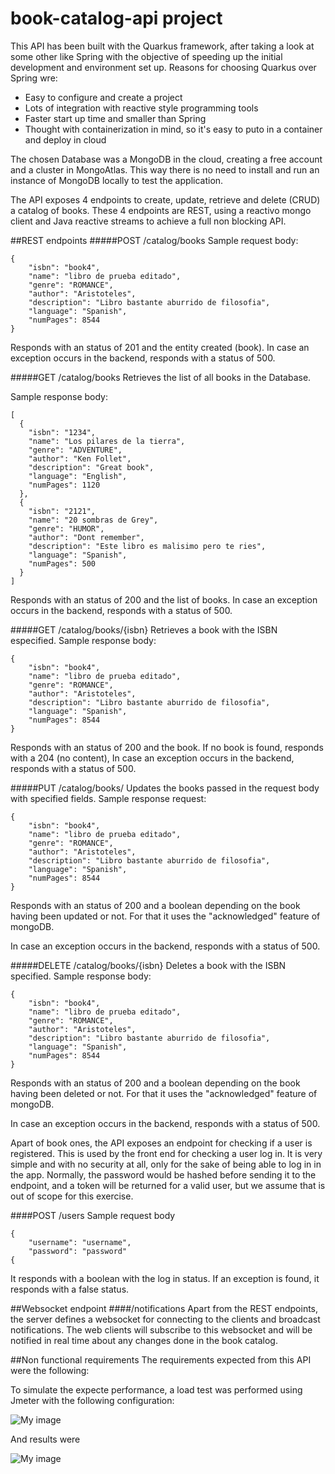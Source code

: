 # book-catalog-api project

This API has been built with the Quarkus framework, after taking a look at some other like Spring with the objective of speeding up the initial
development and environment set up. Reasons for choosing Quarkus over Spring wre:
- Easy to configure and create a project
- Lots of integration with reactive style programming tools
- Faster start up time and smaller than Spring
- Thought with containerization in mind, so it's easy to puto in a container and deploy in cloud

The chosen Database was a MongoDB in the cloud, creating a free account and a cluster in MongoAtlas. This way there is no need to install and run an instance of MongoDB locally to test the application. 

The API exposes 4 endpoints to create, update, retrieve and delete (CRUD) a catalog of books. These 4 endpoints are REST, using a reactivo mongo client and Java reactive streams to achieve a full non blocking API.

##REST endpoints
#####POST /catalog/books
Sample request body:
````
{
    "isbn": "book4",
    "name": "libro de prueba editado",
    "genre": "ROMANCE",
    "author": "Aristoteles",
    "description": "Libro bastante aburrido de filosofia",
    "language": "Spanish",
    "numPages": 8544
}
````
Responds with an status of 201 and the entity created (book). In case an exception occurs in the backend, responds with a status of 500.


#####GET /catalog/books
Retrieves the list of all books in the Database.

Sample response body:
````
[
  {
    "isbn": "1234",
    "name": "Los pilares de la tierra",
    "genre": "ADVENTURE",
    "author": "Ken Follet",
    "description": "Great book",
    "language": "English",
    "numPages": 1120
  },
  {
    "isbn": "2121",
    "name": "20 sombras de Grey",
    "genre": "HUMOR",
    "author": "Dont remember",
    "description": "Este libro es malisimo pero te ries",
    "language": "Spanish",
    "numPages": 500
  }
]
````
Responds with an status of 200 and the list of books. In case an exception occurs in the backend, responds with a status of 500.

#####GET /catalog/books/{isbn}
Retrieves a book with the ISBN especified. 
Sample response body:
````
{
    "isbn": "book4",
    "name": "libro de prueba editado",
    "genre": "ROMANCE",
    "author": "Aristoteles",
    "description": "Libro bastante aburrido de filosofia",
    "language": "Spanish",
    "numPages": 8544
}
````
Responds with an status of 200 and the book. If no book is found, responds with a 204 (no content),
In case an exception occurs in the backend, responds with a status of 500.

#####PUT /catalog/books/
Updates the books passed in the request body with specified fields.
Sample response request:
````
{
    "isbn": "book4",
    "name": "libro de prueba editado",
    "genre": "ROMANCE",
    "author": "Aristoteles",
    "description": "Libro bastante aburrido de filosofia",
    "language": "Spanish",
    "numPages": 8544
}
````
Responds with an status of 200 and a boolean depending on the book having been updated or not. For that it uses the "acknowledged" feature of mongoDB.
 
In case an exception occurs in the backend, responds with a status of 500.

#####DELETE /catalog/books/{isbn}
Deletes a book with the ISBN specified. 
Sample response body:
````
{
    "isbn": "book4",
    "name": "libro de prueba editado",
    "genre": "ROMANCE",
    "author": "Aristoteles",
    "description": "Libro bastante aburrido de filosofia",
    "language": "Spanish",
    "numPages": 8544
}
````
Responds with an status of 200 and a boolean depending on the book having been deleted or not. For that it uses the "acknowledged" feature of mongoDB.
 
In case an exception occurs in the backend, responds with a status of 500.


Apart of book ones, the API exposes an endpoint for checking if a user is registered. This is used by the front end for checking a user log in. It is very simple and with no security at all, only for the sake of being able to log in in the app. Normally, the password would be hashed before sending it to the endpoint, and a token will be returned for a valid user, but we assume that is out of scope for this exercise.

####POST /users
Sample request body
```
{
    "username": "username",
    "password": "password"
{
````
It responds with a boolean with the log in status. If an exception is found, it responds with a false status.

##Websocket endpoint
####/notifications
Apart from the REST endpoints, the server defines a websocket for connecting to the clients and broadcast notifications. 
The web clients will subscribe to this websocket and will be notified in real time about any changes done in the book catalog.

##Non functional requirements
The requirements expected from this API were the following:

To simulate the expecte performance, a load test was performed using Jmeter with the following configuration:

![My image](readmeImages/jmeterConfig.png)

And results were

![My image](readmeImages/jmeterResults.png)
